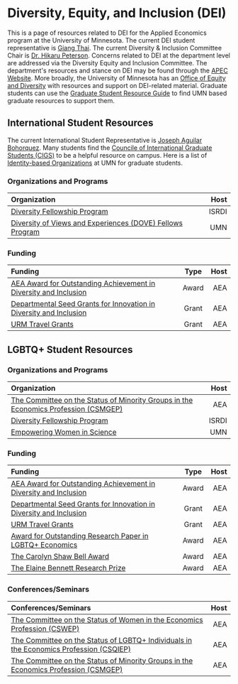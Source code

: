 # Diversity, Equity, and Inclusion (DEI)

This is a page of resources related to DEI for the Applied Economics program at the University of Minnesota. 
The current DEI student representative is [Giang Thai](https://www.linkedin.com/in/giang-thai-05b18046). 
The current Diversity & Inclusion Committee Chair is [Dr. Hikaru Peterson](https://apec.umn.edu/people/hikaru-peterson). 
Concerns related to DEI at the department level are addressed via the Diversity Equity and Inclusion Committee.
The department's resources and stance on DEI may be found through the [APEC Website](https://apec.umn.edu/dei).
More broadly, the University of Minnesota has an [Office of Equity and Diversity](https://diversity.umn.edu/) with resources and support on DEI-related material.
Graduate students can use the [Graduate Student Resource Guide](https://docs.google.com/document/d/15zb9IlSKAt7K7rg-pC_QvTFvQvC6yvqU7jLLIgr616E/edit) to find UMN based graduate resources to support them. 


## International Student Resources
The current International Student Representative is [Joseph Aguilar Bohorquez](https://apec.umn.edu/people/joseph-aguilar-bohorquez). 
Many students find the [Councile of International Graduate Students (CIGS)](https://sites.google.com/umn.edu/cigsumn/home) to be a helpful resource on campus. 
Here is a list of [Identity-based Organizations](https://docs.google.com/spreadsheets/d/1VCv9dexgtS7v8h-3IoFeX38KX5AirxVIKdhb3THfzVI/edit#gid=1174195306) at UMN for graduate students. 


### Organizations and Programs

| **Organization**   | **Host** |
| :---        |    ---: |
| [Diversity Fellowship Program](https://isrdi.umn.edu/diversity-fellowship-program)        |    ISRDI |
| [Diversity of Views and Experiences (DOVE) Fellows Program](https://grad.umn.edu/diversity/community-scholars-program)        |    UMN |


### Funding 

<!-- Grants/Fellowships/Awards -->

| **Funding**   | **Type** | **Host** | 
| :---        |    :----:   |    ---: |
| [AEA Award for Outstanding Achievement in Diversity and Inclusion](https://www.aeaweb.org/about-aea/honors-awards/outstanding-achieve-diversity-inclusion)       |    Award   |    AEA |
| [Departmental Seed Grants for Innovation in Diversity and Inclusion](https://www.aeaweb.org/about-aea/committees/csmgep/diversity-initiatives/dept-seed-grants)       |    Grant  |    AEA |
| [URM Travel Grants](https://www.aeaweb.org/about-aea/committees/csmgep/diversity-initiatives/urm-travel-grants)       |    Grant  |    AEA |

## LGBTQ+ Student Resources


### Organizations and Programs

| **Organization**   | **Host** |
| :---        |    ---: |
| [The Committee on the Status of Minority Groups in the Economics Profession (CSMGEP)](https://www.aeaweb.org/about-aea/committees/csmgep)        |    AEA |
| [Diversity Fellowship Program](https://isrdi.umn.edu/diversity-fellowship-program)        |    ISRDI |
| [Empowering Women in Science](https://ewis.umn.edu/)        |    UMN |



### Funding 

<!-- Grants/Fellowships/Awards -->

| **Funding**   | **Type** | **Host** | 
| :---        |    :----:   |    ---: |
| [AEA Award for Outstanding Achievement in Diversity and Inclusion](https://www.aeaweb.org/about-aea/honors-awards/outstanding-achieve-diversity-inclusion)       |    Award   |    AEA |
| [Departmental Seed Grants for Innovation in Diversity and Inclusion](https://www.aeaweb.org/about-aea/committees/csmgep/diversity-initiatives/dept-seed-grants)       |    Grant  |    AEA |
| [URM Travel Grants](https://www.aeaweb.org/about-aea/committees/csmgep/diversity-initiatives/urm-travel-grants)       |    Grant  |    AEA |
| [Award for Outstanding Research Paper in LGBTQ+ Economics]( https://www.aeaweb.org/about-aea/committees/aealgbtq/csqiep-award)       |    Award  |    AEA |
| [The Carolyn Shaw Bell Award](https://www.aeaweb.org/about-aea/committees/cswep/awards/bell)       |    Award  |    AEA |
| [The Elaine Bennett Research Prize](https://www.aeaweb.org/about-aea/committees/cswep/awards/bennett)       |    Award  |    AEA |



### Conferences/Seminars

| **Conferences/Seminars**   | **Host** |
| :---        |    ---: |
| [The Committee on the Status of Women in the Economics Profession (CSWEP)](https://www.aeaweb.org/about-aea/committees/cswep)        |    AEA |
| [The Committee on the Status of LGBTQ+ Individuals in the Economics Profession (CSQIEP)](https://www.aeaweb.org/about-aea/committees/aealgbtq)        |    AEA |
| [The Committee on the Status of Minority Groups in the Economics Profession (CSMGEP)](https://www.aeaweb.org/about-aea/committees/csmgep)        |    AEA |
